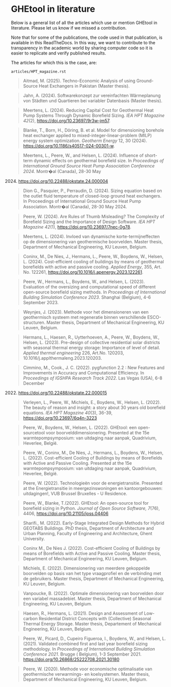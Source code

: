 # GHEtool in literature

Below is a general list of all the articles which use or mention GHEtool in literature. Please let us know if we missed
a contribution.

Note that for some of the publications, the code used in that publication, is available in this ReadTheDocs.
In this way, we want to contribute to the transparency in the academic world by sharing computer code so it is easier to
replicate and verify published results.

The articles for which this is the case, are:

```{toctree}
articles/HPT_magazine.rst
```

> Aitmad, M. (2025). Techno-Economic Analysis of using Ground-Source Heat Exchangers in Pakistan (Master thesis).

> Jahn, A. (2024). Softwarekonzept zur vereinfachten Wärmeplanung von Städten und Quartieren bei variabler Datenbasis (Master thesis).

> Meertens, L. (2024). Reducing Capital Cost for Geothermal Heat Pump Systems Through Dynamic Borefield Sizing. _IEA HPT
Magazine 42_(2), https://doi.org/10.23697/9r3w-jm57.

> Blanke, T., Born, H., Döring, B. et al. Model for dimensioning borehole heat exchanger applied to
> mixed-integer-linear-problem (MILP) energy system optimization. _Geotherm Energy_ 12, 30 (2024). https://doi.org/10.1186/s40517-024-00301-w.

> Meertens, L., Peere, W., and Helsen, L. (2024). Influence of short-term dynamic effects on geothermal borefield size.
> In _Proceedings of International Ground Source Heat Pump Association Conference 2024_. Montr�al (Canada), 28-30 May
2024. https://doi.org/10.22488/okstate.24.000004

> Dion G., Pasquier, P., Perraudin, D. (2024). Sizing equation based on the outlet fluid temperature of closed-loop
> ground heat exchangers. In Proceedings of International Ground Source Heat Pump Association. Montr�al (Canada), 28-30
> May 2024.

> Peere, W. (2024). Are Rules of Thumb Misleading? The Complexity of Borefield Sizing and the Importance of Design
> Software. _IEA HPT Magazine 42_(1), https://doi.org/10.23697/7nec-0g78.

> Meertens, L. (2024). Invloed van dynamische korte-termijneffecten op de dimensionering van geothermische boorvelden.
> Master thesis, Department of Mechanical Engineering, KU Leuven, Belgium.

> Coninx, M., De Nies, J., Hermans, L., Peere, W., Boydens, W., Helsen, L. (2024). Cost-efficient cooling of buildings
> by means of geothermal borefields with active and passive cooling. _Applied Energy_, 355, Art. No.
> 122261, https://doi.org/10.1016/j.apenergy.2023.122261.

> Peere, W., Hermans, L., Boydens, W., and Helsen, L. (2023). Evaluation of the oversizing and computational speed of
> different open-source borefield sizing methods. In _Proceedings of International Building Simulation Conference 2023_.
> Shanghai (Belgium), 4-6 September 2023.

> Weynjes, J. (2023). Methode voor het dimensioneren van een geothermisch systeem met regeneratie binnen verschillende
> ESCO-structuren. Master thesis, Department of Mechanical Engineering, KU Leuven, Belgium.

> Hermans, L., Haesen, R., Uytterhoeven, A., Peere, W., Boydens, W., Helsen, L. (2023). Pre-design of collective
> residential solar districts with seasonal thermal energy storage: Importance of level of detail. _Applied thermal
engineering_ 226, Art.No. 120203, 10.1016/j.applthermaleng.2023.120203.

> Cimmino, M., Cook., J. C. (2022). pygfunction 2.2 : New Features and Improvements in Accuracy and Computational
> Efficiency. In _Proceedings of IGSHPA Research Track 2022_. Las Vegas (USA), 6-8 December
2022. https://doi.org/10.22488/okstate.22.000015

> Verleyen, L., Peere, W., Michiels, E., Boydens, W., Helsen, L. (2022). The beauty of reason and insight: a story about
> 30 years old borefield equations. _IEA HPT Magazine 40_(3), 36-39, https://doi.org/10.23697/6q4n-3223

> Peere, W., Boydens, W., Helsen, L. (2022). GHEtool: een open-sourcetool voor boorvelddimensionering. Presented at the
> 15e warmtepompsymposium: van uitdaging naar aanpak, Quadrivium, Heverlee, België.

> Peere, W., Coninx, M., De Nies, J., Hermans, L., Boydens, W., Helsen, L. (2022). Cost-efficient Cooling of Buildings
> by means of Borefields with Active and Passive Cooling. Presented at the 15e warmtepompsymposium: van uitdaging naar
> aanpak, Quadrivium, Heverlee, België.

> Peere, W. (2022). Technologieën voor de energietransitie. Presented at the Energietransitie in meergezinswoningen en
> kantoorgebouwen: uitdagingen!, VUB Brussel Bruxelles - U Residence.

> Peere, W., Blanke, T.(2022). GHEtool: An open-source tool for borefield sizing in Python. _Journal of Open Source
Software, 7_(76), 4406, https://doi.org/10.21105/joss.04406

> Sharifi., M. (2022). Early-Stage Integrated Design Methods for Hybrid GEOTABS Buildings. PhD thesis, Department of
> Architecture and Urban Planning, Faculty of Engineering and Architecture, Ghent University.

> Coninx M., De Nies J. (2022). Cost-efficient Cooling of Buildings by means of Borefields with Active and Passive
> Cooling. Master thesis, Department of Mechanical Engineering, KU Leuven, Belgium.

> Michiels, E. (2022). Dimensionering van meerdere gekoppelde boorvelden op basis van het type vraagprofiel en de
> verbinding met de gebruikers. Master thesis, Department of Mechanical Engineering, KU Leuven, Belgium.

> Vanpoucke, B. (2022). Optimale dimensionering van boorvelden door een variabel massadebiet. Master thesis, Department
> of Mechanical Engineering, KU Leuven, Belgium.

> Haesen, R., Hermans, L. (2021). Design and Assessment of Low-carbon Residential District Concepts with (Collective)
> Seasonal Thermal Energy Storage. Master thesis, Departement of Mechanical Engineering, KU Leuven, Belgium.

> Peere, W., Picard, D., Cupeiro Figueroa, I., Boydens, W., and Helsen, L. (2021). Validated combined first and last
> year borefield sizing methodology. In _Proceedings of International Building Simulation Conference 2021_. Brugge (
> Belgium), 1-3 September 2021. https://doi.org/10.26868/25222708.2021.30180

> Peere, W. (2020). Methode voor economische optimalisatie van geothermische verwarmings- en koelsystemen. Master
> thesis, Department of Mechanical Engineering, KU Leuven, Belgium.

